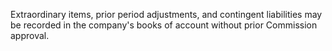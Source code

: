 Extraordinary items, prior period adjustments, and contingent liabilities may be recorded in the company's books of account without prior Commission approval.

